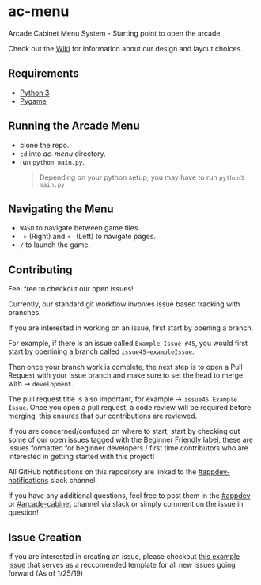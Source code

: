 # ac-menu
Arcade Cabinet Menu System - Starting point to open the arcade.

Check out the [Wiki](https://github.com/cs-club-appdev/ac-menu/wiki) for information about our design and layout choices.  

## Requirements

  * [Python 3](https://www.python.org/downloads/)
  * [Pygame](https://www.pygame.org/wiki/GettingStarted)

## Running the Arcade Menu
  * clone the repo.
  * `cd` into *ac-menu* directory.
  * run `python main.py`.
    > Depending on your python setup, you may have to run `python3 main.py`

## Navigating the Menu
  * `WASD` to navigate between game tiles.
  * `->` (Right) and `<-` (Left) to navigate pages.
  * `/` to launch the game.
  
 ## Contributing
 
 Feel free to checkout our open issues!
 
 Currently, our standard git workflow involves issue based tracking with branches.
 
 If you are interested in working on an issue, first start by opening a branch.
 
 For example, if there is an issue called  `Example Issue #45`, you would first start by openining a branch 
 called `issue45-exampleIssue`.
 
 Then once your branch work is complete, the next step is to open a Pull Request with your issue branch and make sure to set the head to merge with -> `development`.
 
 The pull request title is also important, for example -> `issue45 Example Issue`. Once you open a pull request, a code review will be required before merging, this ensures that our contributions are reviewed.
 
 If you are concerned/confused on where to start, start by checking out some of our open issues tagged with the [Beginner Friendly](https://github.com/cs-club-appdev/ac-menu/labels/Beginner%20Friendly) label, these are issues formatted for beginner developers / first time contributors who are interested in getting started with this project! 
 
 All GitHub notifications on this repository are linked to the [#appdev-notifications](https://cs-club.slack.com/messages/C2KT0PW5V/) slack channel.
 
 If you have any additional questions, feel free to post them in the [#appdev](https://cs-club.slack.com/messages/C2EUY9DLK/) or [#arcade-cabinet](https://cs-club.slack.com/messages/C2WJ05N3F/) channel via slack or simply comment on the issue in question!

## Issue Creation

If you are interested in creating an issue, please checkout [this example issue](https://github.com/cs-club-appdev/ac-menu/issues/45) that serves as a reccomended template for all new issues going forward (As of 1/25/19)
